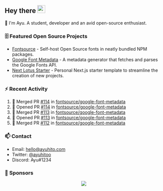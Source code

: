 ## Hey there <img src="https://media.giphy.com/media/hvRJCLFzcasrR4ia7z/giphy.gif" width="25" height="25">

📝 I'm Ayu. A student, developer and an avid open-source enthusiast.

### 🗄 Featured Open Source Projects

- [Fontsource](https://github.com/fontsource/fontsource) - Self-host Open Source fonts in neatly bundled NPM packages.
- [Google Font Metadata](https://github.com/fontsource/google-font-metadata) - A metadata generator that fetches and parses the Google Fonts API.
- [Next Lotus Starter](https://github.com/DecliningLotus/next-lotus-starter) - Personal Next.js starter template to streamline the creation of new projects.

### ⚡ Recent Activity

<!--START_SECTION:activity-->

1. 🎉 Merged PR [#114](https://github.com/fontsource/google-font-metadata/pull/114) in [fontsource/google-font-metadata](https://github.com/fontsource/google-font-metadata)
2. 💪 Opened PR [#114](https://github.com/fontsource/google-font-metadata/pull/114) in [fontsource/google-font-metadata](https://github.com/fontsource/google-font-metadata)
3. 🎉 Merged PR [#113](https://github.com/fontsource/google-font-metadata/pull/113) in [fontsource/google-font-metadata](https://github.com/fontsource/google-font-metadata)
4. 💪 Opened PR [#113](https://github.com/fontsource/google-font-metadata/pull/113) in [fontsource/google-font-metadata](https://github.com/fontsource/google-font-metadata)
5. 🎉 Merged PR [#112](https://github.com/fontsource/google-font-metadata/pull/112) in [fontsource/google-font-metadata](https://github.com/fontsource/google-font-metadata)
<!--END_SECTION:activity-->

### 📫 Contact

- Email: hello@ayuhito.com
- Twitter: [@ayuhitoo](https://twitter.com/ayuhitoo)
- Discord: Ayu#1234


### :sparkling_heart: Sponsors

<p align="center">
  <a href="https://cdn.jsdelivr.net/gh/ayuhito/ayuhito/sponsors.svg">
    <img src='https://cdn.jsdelivr.net/gh/ayuhito/ayuhito/sponsors.svg'/>
  </a>
</p>